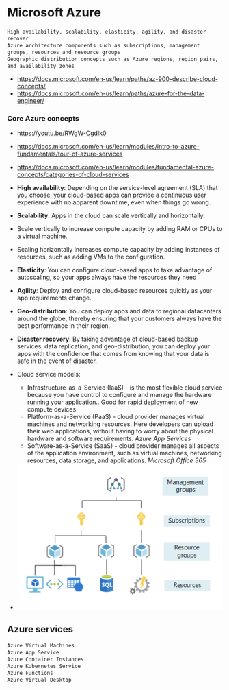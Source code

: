 # Microsoft Azure

    High availability, scalability, elasticity, agility, and disaster recover
    Azure architecture components such as subscriptions, management groups, resources and resource groups
    Geographic distribution concepts such as Azure regions, region pairs, and availability zones


- https://docs.microsoft.com/en-us/learn/paths/az-900-describe-cloud-concepts/
- https://docs.microsoft.com/en-us/learn/paths/azure-for-the-data-engineer/


### Core Azure concepts
- https://youtu.be/RWgW-CgdIk0
- https://docs.microsoft.com/en-us/learn/modules/intro-to-azure-fundamentals/tour-of-azure-services
- https://docs.microsoft.com/en-us/learn/modules/fundamental-azure-concepts/categories-of-cloud-services

- **High availability**: Depending on the service-level agreement (SLA) that you choose, your cloud-based apps can provide a continuous user experience with no apparent downtime, even when things go wrong.

- **Scalability**: Apps in the cloud can scale vertically and horizontally:
 - Scale vertically to increase compute capacity by adding RAM or CPUs to a virtual machine.
 - Scaling horizontally increases compute capacity by adding instances of resources, such as adding VMs to the configuration.

- **Elasticity**: You can configure cloud-based apps to take advantage of autoscaling, so your apps always have the resources they need

- **Agility**: Deploy and configure cloud-based resources quickly as your app requirements change.

- **Geo-distribution**: You can deploy apps and data to regional datacenters around the globe, thereby ensuring that your customers always have the best performance in their region.

- **Disaster recovery**: By taking advantage of cloud-based backup services, data replication, and geo-distribution, you can deploy your apps with the confidence that comes from knowing that your data is safe in the event of disaster.

- Cloud service models:
    - Infrastructure-as-a-Service (IaaS) - is the most flexible cloud service because you have control to configure and manage the hardware running your application.. Good for rapid deployment of new compute devices.
    - Platform-as-a-Service (PaaS) - cloud provider manages virtual machines and networking resources. Here developers can upload their web applications, without having to worry about the physical hardware and software requirements. *Azure App Services*
    - Software-as-a-Service (SaaS) - cloud provider manages all aspects of the application environment, such as virtual machines, networking resources, data storage, and applications. *Microsoft Office 365*

- <img src="img/azure.png" width=500>

## Azure services
    Azure Virtual Machines
    Azure App Service
    Azure Container Instances
    Azure Kubernetes Service
    Azure Functions
    Azure Virtual Desktop

